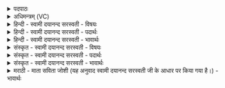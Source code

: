 <details><summary>पदपाठः</summary>

अप॑। इ॒त॒। वि। इ॒त॒। वि। च॒। स॒र्प॒त॒। अतः॑। ये। अत्र॑। स्थ। पु॒रा॒णाः। ये। च॒। नूत॑नाः। अदा॑त्। य॒मः। अ॒व॒सान॒मित्य॑व॒ऽसान॑म्। पृ॒थि॒व्याः। अक्र॑न्। इ॒मम्। पि॒तरः॑। लो॒कम्। अ॒स्मै॒। ४५।
</details>

<details><summary>अधिमन्त्रम् (VC)</summary>

- पितरो देवताः
- सोमाहुतिर्ऋषिः
- निचृदार्षी त्रिष्टुप्
- धैवतः
</details>

<details><summary>हिन्दी - स्वामी दयानन्द सरस्वती - विषयः</summary>

सन्तान और पिता-माता परस्पर किन-किन कर्मों का आचरण करें, यह विषय अगले मन्त्र में कहा है ॥
</details>

<details><summary>हिन्दी - स्वामी दयानन्द सरस्वती - पदार्थः</summary>

पदार्थान्वयभाषाः -  हे विद्वान् लोगो ! जो (ये) जो (अत्र) इस समय (पृथिव्याः) भूमि के बीच वर्त्तमान (पुराणाः) प्रथम विद्या पढ़ चुके (च) और (ये) जो (नूतनाः) वर्त्तमान समय में विद्याभ्यास करने हारे (पितरः) पिता=पढ़ाने, उपदेश करने और परीक्षा करनेवाले (स्थ) होवें, वे (अस्मै) इस सत्यसंकल्पी मनुष्य के लिये (इमम्) इस (लोकम्) वैदिक ज्ञान सिद्ध लोक को (अक्रन्) सिद्ध करें। जिन तुम लोगों को (यमः) प्राप्त हुआ परीक्षक पुरुष (अवसानम्) अवकाश वा अधिकार को (अदात्) देवे, वे तुम लोग (अतः) इस अधर्म से (अपेत) पृथक् रहो और धर्म्म को (वीत) विशेष कर प्राप्त होओ (अत्र) और इसी में (विसर्पत) विशेषता से गमन करो ॥४५ ॥
</details>

<details><summary>हिन्दी - स्वामी दयानन्द सरस्वती - भावार्थः</summary>

भावार्थभाषाः -  माता-पिता और आचार्य्य का यही परम धर्म है−जो सन्तानों के लिये विद्या और अच्छी शिक्षा को प्राप्त कराना। जो अधर्म से पृथक् और धर्म्म से युक्त परोपकार में प्रीति रखनेवाले वृद्ध और जवान विद्वान् लोग हैं, वे निरन्तर सत्य उपदेश से अविद्या का निवारण और विद्या की प्रवृत्ति करके कृतकृत्य होवें ॥४५ ॥
</details>

<details><summary>संस्कृत - स्वामी दयानन्द सरस्वती - विषयः</summary>

अथ जन्यजनकाः किं किं कर्माचरेयुरित्याह ॥
</details>

<details><summary>संस्कृत - स्वामी दयानन्द सरस्वती - पदार्थः</summary>

पदार्थान्वयभाषाः -  हे विद्वांसः येऽत्र पृथिव्या मध्ये पुराणा ये च नूतनाः पितरः स्थ, तेऽस्मै इमं लोकमक्रन्। यान् युष्मान् यमोऽवसानमदात्, ते यूयमतोऽधर्मादपेत धर्म्मं वीतात्रैव च विसर्पत ॥४५ ॥
</details>

<details><summary>संस्कृत - स्वामी दयानन्द सरस्वती - भावार्थः</summary>

भावार्थभाषाः -  अयमेव मातापित्राचार्याणां परमो धर्मोऽस्ति यत्सन्तानेभ्यो विद्यासुशिक्षाप्राप्तिकारणं येऽधर्मान्मुक्ता धर्मेण युक्ताः परोपकारप्रिया वृद्धा युवानश्च विद्वांसः सन्ति, ते सततं सत्योपदेशेनाविद्यां निवर्त्य विद्यां जनयित्वा कृतकृत्या भवन्तु ॥४५ ॥
</details>

<details><summary>मराठी - माता सविता जोशी (यह अनुवाद स्वामी दयानन्द सरस्वती जी के आधार पर किया गया है।) - भावार्थः</summary>

भावार्थभाषाः -  माता-पिता व आचार्य यांचा खरा धर्म हाच आहे, की संतानांना विद्या व चांगले शिक्षण द्यावे. अधर्मापासून दूर असणाऱ्या व परोपकाराची आवड असणाऱ्या तरुण व वृद्ध विद्वान लोकांनी सदैव सत्याचा उपदेश करावा व अविद्या नष्ट करून विद्या प्राप्त करण्याकडे कल ठेवावा आणि कृतकृत्य व्हावे.
</details>